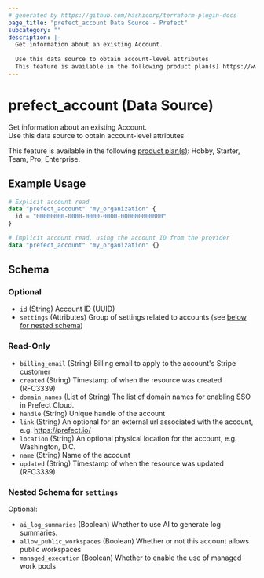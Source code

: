 ```yaml
---
# generated by https://github.com/hashicorp/terraform-plugin-docs
page_title: "prefect_account Data Source - Prefect"
subcategory: ""
description: |-
  Get information about an existing Account.
  
  Use this data source to obtain account-level attributes
  This feature is available in the following product plan(s) https://www.prefect.io/pricing: Hobby, Starter, Team, Pro, Enterprise.
---
```


# prefect_account (Data Source)

Get information about an existing Account.
<br>
Use this data source to obtain account-level attributes


This feature is available in the following [product plan(s)](https://www.prefect.io/pricing): Hobby, Starter, Team, Pro, Enterprise.

## Example Usage

```terraform
# Explicit account read
data "prefect_account" "my_organization" {
  id = "00000000-0000-0000-0000-000000000000"
}

# Implicit account read, using the account ID from the provider
data "prefect_account" "my_organization" {}
```

<!-- schema generated by tfplugindocs -->
## Schema

### Optional

- `id` (String) Account ID (UUID)
- `settings` (Attributes) Group of settings related to accounts (see [below for nested schema](#nestedatt--settings))

### Read-Only

- `billing_email` (String) Billing email to apply to the account's Stripe customer
- `created` (String) Timestamp of when the resource was created (RFC3339)
- `domain_names` (List of String) The list of domain names for enabling SSO in Prefect Cloud.
- `handle` (String) Unique handle of the account
- `link` (String) An optional for an external url associated with the account, e.g. https://prefect.io/
- `location` (String) An optional physical location for the account, e.g. Washington, D.C.
- `name` (String) Name of the account
- `updated` (String) Timestamp of when the resource was updated (RFC3339)

<a id="nestedatt--settings"></a>
### Nested Schema for `settings`

Optional:

- `ai_log_summaries` (Boolean) Whether to use AI to generate log summaries.
- `allow_public_workspaces` (Boolean) Whether or not this account allows public workspaces
- `managed_execution` (Boolean) Whether to enable the use of managed work pools

